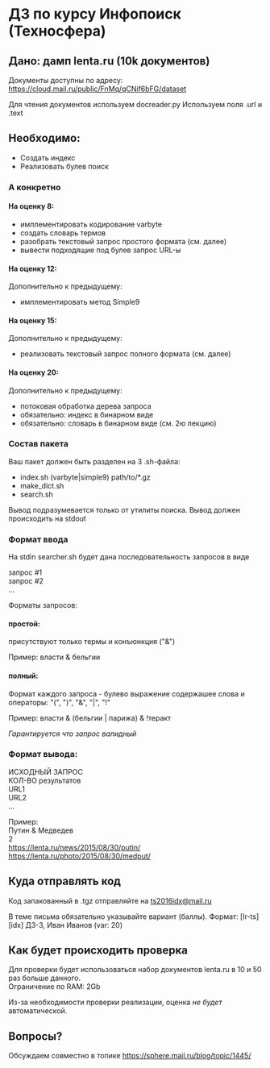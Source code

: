 # ДЗ по курсу Инфопоиск (Техносфера)

## Дано: дамп lenta.ru (10k документов)

Документы доступны по адресу: https://cloud.mail.ru/public/FnMq/qCNif6bFG/dataset

Для чтения документов используем docreader.py 
Используем поля .url и .text


## Необходимо:
- Создать индекс
- Реализовать булев поиск

### А конкретно

#### На оценку 8:
- имплементировать кодирование varbyte
- создать словарь термов
- разобрать текстовый запрос простого формата (см. далее)
- вывести подходящие под булев запрос URL-ы

#### На оценку 12:
Дополнительно к предыдущему:
- имплементировать метод Simple9

#### На оценку 15:
Дополнительно к предыдущему:
- реализовать текстовый запрос полного формата (см. далее)

#### На оценку 20:
Дополнительно к предыдущему:
- потоковая обработка дерева запроса
- обязательно: индекс в бинарном виде
- обязательно: словарь в бинарном виде (см. 2ю лекцию)

### Состав пакета

Ваш пакет должен быть разделен на 3 .sh-файла:

- index.sh (varbyte|simple9) path/to/\*.gz
- make\_dict.sh
- search.sh


Вывод подразумевается только от утилиты поиска.
Вывод должен происходить на stdout

### Формат ввода

На stdin searcher.sh будет дана последовательность запросов в виде

запрос #1  
запрос #2  
...

Форматы запросов:

#### простой:
присутствуют только термы и конъюнкция ("&")

Пример: власти & бельгии

#### полный:
Формат каждого запроса - булево выражение содержашее слова и операторы: "(", ")", "&", "|", "!"

Пример: власти & (бельгии | парижа) & !теракт

*Гарантируется что запрос валидный*


### Формат вывода:
ИСХОДНЫЙ ЗАПРОС  
КОЛ-ВО результатов  
URL1  
URL2  
...

Пример:  
Путин & Медведев  
2  
https://lenta.ru/news/2015/08/30/putin/  
https://lenta.ru/photo/2015/08/30/medput/


## Куда отправлять код

Код запакованный в .tgz отправляйте на ts2016idx@mail.ru

В теме письма обязательно указывайте вариант (баллы). 
Формат: [Ir-ts] [idx] ДЗ-3, Иван Иванов (var: 20)

## Как будет происходить проверка

Для проверки будет использоваться набор документов lenta.ru в 10 и 50 раз больше данного.  
Ограничение по RAM: 2Gb

Из-за необходимости проверки реализации, оценка *не будет* автоматической.

## Вопросы?

Обсуждаем совместно в топике https://sphere.mail.ru/blog/topic/1445/
